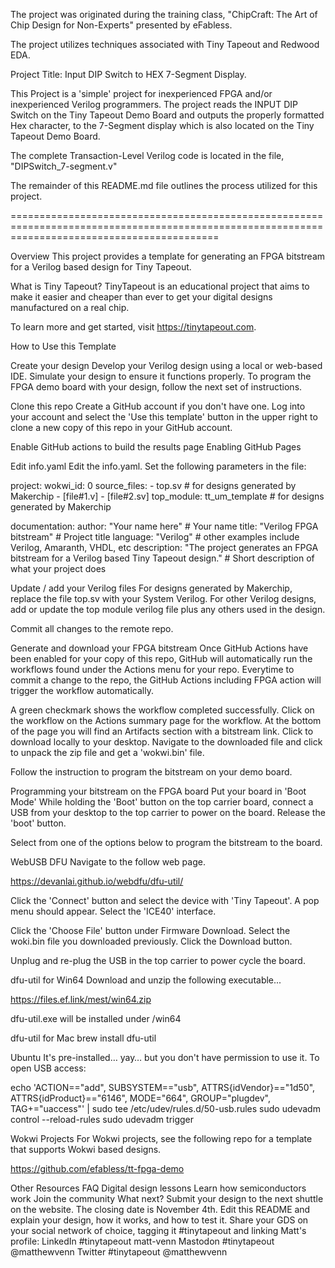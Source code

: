 The project was originated during the training class, "ChipCraft: The Art of Chip Design for Non-Experts" presented by eFabless.

The project utilizes techniques associated with Tiny Tapeout and Redwood EDA.

Project Title: Input DIP Switch to HEX 7-Segment Display.

This Project is a 'simple' project for inexperienced FPGA and/or inexperienced Verilog programmers. The project reads the INPUT DIP Switch on the Tiny Tapeout Demo Board and outputs the properly formatted Hex character, to the 7-Segment display which is also located on the Tiny Tapeout Demo Board.

The complete Transaction-Level Verilog code is located in the file, "DIPSwitch_7-segment.v"

The remainder of this README.md file outlines the process utilized for this project.

================================================================================================================================================

Overview This project provides a template for generating an FPGA bitstream for a Verilog based design for Tiny Tapeout.

What is Tiny Tapeout? TinyTapeout is an educational project that aims to make it easier and cheaper than ever to get your digital designs manufactured on a real chip.

To learn more and get started, visit https://tinytapeout.com.

How to Use this Template

Create your design Develop your Verilog design using a local or web-based IDE. Simulate your design to ensure it functions properly.
To program the FPGA demo board with your design, follow the next set of instructions.

Clone this repo Create a GitHub account if you don't have one. Log into your account and select the 'Use this template' button in the upper right to clone a new copy of this repo in your GitHub account.

Enable GitHub actions to build the results page Enabling GitHub Pages

Edit info.yaml Edit the info.yaml. Set the following parameters in the file:

project: wokwi_id: 0 source_files: - top.sv # for designs generated by Makerchip - [file#1.v] - [file#2.sv] top_module: tt_um_template # for designs generated by Makerchip

documentation: author: "Your name here" # Your name title: "Verilog FPGA bitstream" # Project title language: "Verilog" # other examples include Verilog, Amaranth, VHDL, etc description: "The project generates an FPGA bitstream for a Verilog based Tiny Tapeout design." # Short description of what your project does

Update / add your Verilog files For designs generated by Makerchip, replace the file top.sv with your System Verilog.
For other Verilog designs, add or update the top module verilog file plus any others used in the design.

Commit all changes to the remote repo.

Generate and download your FPGA bitstream Once GitHub Actions have been enabled for your copy of this repo, GitHub will automatically run the workflows found under the Actions menu for your repo.
Everytime to commit a change to the repo, the GitHub Actions including FPGA action will trigger the workflow automatically.

A green checkmark shows the workflow completed successfully. Click on the workflow on the Actions summary page for the workflow. At the bottom of the page you will find an Artifacts section with a bitstream link. Click to download locally to your desktop. Navigate to the downloaded file and click to unpack the zip file and get a 'wokwi.bin' file.

Follow the instruction to program the bitstream on your demo board.

Programming your bitstream on the FPGA board Put your board in 'Boot Mode' While holding the 'Boot' button on the top carrier board, connect a USB from your desktop to the top carrier to power on the board.
Release the 'boot' button.

Select from one of the options below to program the bitstream to the board.

WebUSB DFU Navigate to the follow web page.

https://devanlai.github.io/webdfu/dfu-util/

Click the 'Connect' button and select the device with 'Tiny Tapeout'. A pop menu should appear. Select the 'ICE40' interface.

Click the 'Choose File' button under Firmware Download. Select the woki.bin file you downloaded previously. Click the Download button.

Unplug and re-plug the USB in the top carrier to power cycle the board.

dfu-util for Win64 Download and unzip the following executable...

https://files.ef.link/mest/win64.zip

dfu-util.exe will be installed under /win64

dfu-util for Mac brew install dfu-util

Ubuntu It's pre-installed… yay… but you don't have permission to use it. To open USB access:

echo 'ACTION=="add", SUBSYSTEM=="usb", ATTRS{idVendor}=="1d50", ATTRS{idProduct}=="6146", MODE="664", GROUP="plugdev", TAG+="uaccess"' | sudo tee /etc/udev/rules.d/50-usb.rules sudo udevadm control --reload-rules sudo udevadm trigger

Wokwi Projects For Wokwi projects, see the following repo for a template that supports Wokwi based designs.

https://github.com/efabless/tt-fpga-demo

Other Resources FAQ Digital design lessons Learn how semiconductors work Join the community What next? Submit your design to the next shuttle on the website. The closing date is November 4th. Edit this README and explain your design, how it works, and how to test it. Share your GDS on your social network of choice, tagging it #tinytapeout and linking Matt's profile: LinkedIn #tinytapeout matt-venn Mastodon #tinytapeout @matthewvenn Twitter #tinytapeout @matthewvenn
